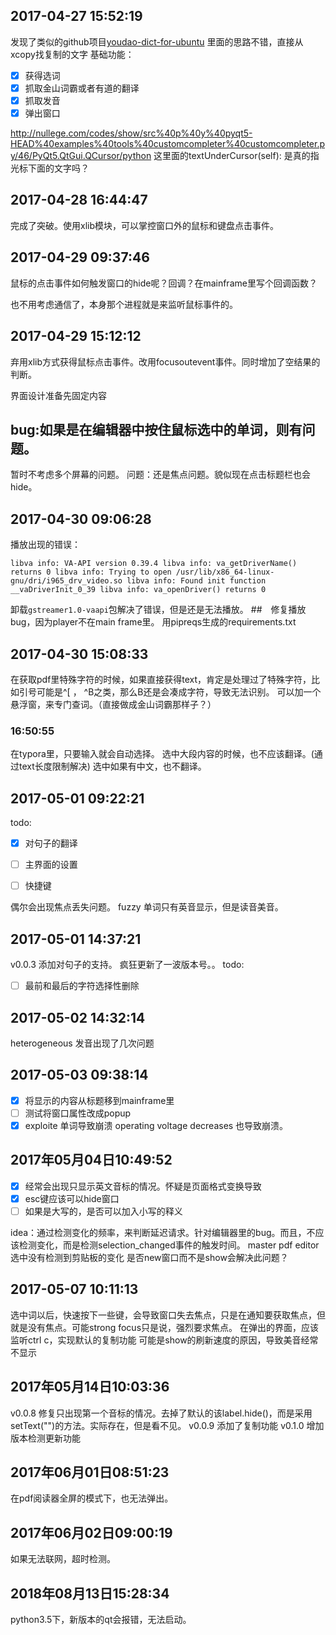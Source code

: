 ## 2017-04-27 15:52:19
发现了类似的github项目[youdao-dict-for-ubuntu](https://github.com/idning/youdao-dict-for-ubuntu)
里面的思路不错，直接从xcopy找复制的文字
基础功能：
- [x] 获得选词
- [x] 抓取金山词霸或者有道的翻译
- [x] 抓取发音
- [x] 弹出窗口

http://nullege.com/codes/show/src%40p%40y%40pyqt5-HEAD%40examples%40tools%40customcompleter%40customcompleter.py/46/PyQt5.QtGui.QCursor/python 
这里面的textUnderCursor(self): 是真的指光标下面的文字吗？

## 2017-04-28 16:44:47

完成了突破。使用xlib模块，可以掌控窗口外的鼠标和键盘点击事件。

## 2017-04-29 09:37:46

鼠标的点击事件如何触发窗口的hide呢？回调？在mainframe里写个回调函数？

也不用考虑通信了，本身那个进程就是来监听鼠标事件的。
## 2017-04-29 15:12:12
弃用xlib方式获得鼠标点击事件。改用focusoutevent事件。同时增加了空结果的判断。

界面设计准备先固定内容

## bug:如果是在编辑器中按住鼠标选中的单词，则有问题。

暂时不考虑多个屏幕的问题。
问题：还是焦点问题。貌似现在点击标题栏也会hide。
## 2017-04-30 09:06:28
播放出现的错误：
```
libva info: VA-API version 0.39.4 libva info: va_getDriverName() returns 0 libva info: Trying to open /usr/lib/x86_64-linux-gnu/dri/i965_drv_video.so libva info: Found init function __vaDriverInit_0_39 libva info: va_openDriver() returns 0
```
卸载`gstreamer1.0-vaapi`包解决了错误，但是还是无法播放。
##　修复播放bug，因为player不在main frame里。
用pipreqs生成的requirements.txt
## 2017-04-30 15:08:33
在获取pdf里特殊字符的时候，如果直接获得text，肯定是处理过了特殊字符，比如引号可能是^[ ， ^B之类，那么B还是会凑成字符，导致无法识别。
可以加一个悬浮窗，来专门查词。（直接做成金山词霸那样子？）
### 16:50:55
在typora里，只要输入就会自动选择。
选中大段内容的时候，也不应该翻译。(通过text长度限制解决)
选中如果有中文，也不翻译。

## 2017-05-01 09:22:21

todo:



- [x] 对句子的翻译
- [ ] 主界面的设置
- [ ] 快捷键



偶尔会出现焦点丢失问题。
fuzzy 单词只有英音显示，但是读音美音。

## 2017-05-01 14:37:21
v0.0.3 添加对句子的支持。
疯狂更新了一波版本号。。
todo:
- [ ] 最前和最后的字符选择性删除
## 2017-05-02 14:32:14
heterogeneous 发音出现了几次问题

## 2017-05-03 09:38:14

 - [x] 将显示的内容从标题移到mainframe里
 - [ ] 测试将窗口属性改成popup
 - [x] exploite 单词导致崩溃 operating voltage decreases 也导致崩溃。

 ## 2017年05月04日10:49:52
 - [x] 经常会出现只显示英文音标的情况。怀疑是页面格式变换导致
 - [x] esc键应该可以hide窗口
 - [ ] 如果是大写的，是否可以加入小写的释义

 idea：通过检测变化的频率，来判断延迟请求。针对编辑器里的bug。而且，不应该检测变化，而是检测selection_changed事件的触发时间。
 master pdf editor选中没有检测到剪贴板的变化
 是否new窗口而不是show会解决此问题？

## 2017-05-07 10:11:13
选中词以后，快速按下一些键，会导致窗口失去焦点，只是在通知要获取焦点，但就是没有焦点。可能strong focus只是说，强烈要求焦点。
在弹出的界面，应该监听ctrl c，实现默认的复制功能
可能是show的刷新速度的原因，导致美音经常不显示 

## 2017年05月14日10:03:36
v0.0.8
修复只出现第一个音标的情况。去掉了默认的该label.hide()，而是采用setText("")的方法。实际存在，但是看不见。
v0.0.9
添加了复制功能
v0.1.0
增加版本检测更新功能
## 2017年06月01日08:51:23
在pdf阅读器全屏的模式下，也无法弹出。

## 2017年06月02日09:00:19

如果无法联网，超时检测。

## 2018年08月13日15:28:34

python3.5下，新版本的qt会报错，无法启动。